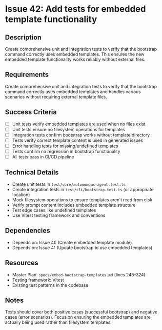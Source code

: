 # Issue 42: Add tests for embedded template functionality

## Description
Create comprehensive unit and integration tests to verify that the bootstrap command correctly uses embedded templates. This ensures the new embedded template functionality works reliably without external files.

## Requirements
Create comprehensive unit and integration tests to verify that the bootstrap command correctly uses embedded templates and handles various scenarios without requiring external template files.

## Success Criteria
- [ ] Unit tests verify embedded templates are used when no files exist
- [ ] Unit tests ensure no filesystem operations for templates
- [ ] Integration tests confirm bootstrap works without template directory
- [ ] Tests verify correct template content is used in generated issues
- [ ] Error handling tests for missing/undefined templates
- [ ] Tests confirm no regression in bootstrap functionality
- [ ] All tests pass in CI/CD pipeline

## Technical Details
- Create unit tests in `test/core/autonomous-agent.test.ts`
- Create integration tests in `test/cli/bootstrap.test.ts` (or appropriate location)
- Mock filesystem operations to ensure templates aren't read from disk
- Verify prompt content includes embedded template structure
- Test edge cases like undefined templates
- Use Vitest testing framework and conventions

## Dependencies
- Depends on: Issue 40 (Create embedded template module)
- Depends on: Issue 41 (Update bootstrap to use embedded templates)

## Resources
- Master Plan: `specs/embed-bootstrap-templates.md` (lines 245-324)
- Testing framework: Vitest
- Existing test patterns in the codebase

## Notes
Tests should cover both positive cases (successful bootstrap) and negative cases (error scenarios). Focus on ensuring the embedded templates are actually being used rather than filesystem templates.
